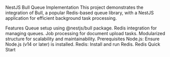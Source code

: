 NestJS Bull Queue Implementation
This project demonstrates the integration of Bull, a popular Redis-based queue library, with a NestJS application for efficient background task processing.

Features
Queue setup using @nestjs/bull package.
Redis integration for managing queues.
Job processing for document upload tasks.
Modularized structure for scalability and maintainability.
Prerequisites
Node.js: Ensure Node.js (v14 or later) is installed.
Redis: Install and run Redis. Redis Quick Start
